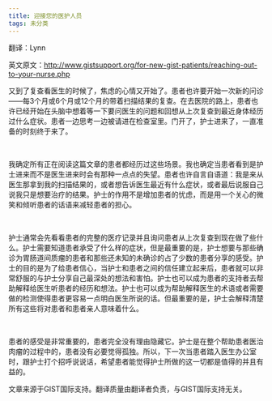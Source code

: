 ```yaml
---
title: 迎接您的医护人员
tags: 未分类
---
```


翻译：Lynn

英文原文：http://www.gistsupport.org/for-new-gist-patients/reaching-out-to-your-nurse.php

又到了复查看医生的时候了，焦虑的心情又开始了。患者也许要开始一次新的问诊——每3个月或6个月或12个月的带着扫描结果的复查。在去医院的路上，患者也许已经开始在头脑中想着等一下要问医生的问题和回想从上次复查到最近身体经历过什么症状。患者一边思考一边被请进在检查室里。门开了，护士进来了，一直准备的时刻终于来了。

&nbsp;

我确定所有正在阅读这篇文章的患者都经历过这些场景。我也确定当患者看到是护士进来而不是医生进来时会有那种一点点的失望。患者也许自言自语道：我是来从医生那拿到我的扫描结果的，或者想告诉医生最近有什么症状，或者最后说服自己说我只是想要治疗的结果。护士的作用不是增加患者的忧虑，而是用一个关心的微笑和倾听患者的话语来减轻患者的担心。

&nbsp;

护士通常会先看看患者的完整的医疗记录并且询问患者从上次复查到现在做了些什么。护士需要知道患者承受了什么样的症状，但是最重要的是，护士想要与那些确诊为胃肠道间质瘤的患者和那些还未知的未确诊的占了少数的患者分享的感受。护士的目的是为了给患者信心，当护士和患者之间的信任建立起来后，患者就可以非常舒服的与护士分享自己最深处的想法和害怕。护士也可以成为患者的支持者去帮助解释给医生听患者的经历和想法。护士也可以成为帮助解释医生的术语或者需要做的检测使得患者更容易一点明白医生所说的话。但最重要的是，护士会解释清楚所有这些将对患者和患者亲人意味着什么。

&nbsp;

患者的感受是非常重要的，患者完全没有理由隐藏它。护士是在整个帮助患者医治肉瘤的过程中的，患者没有必要觉得孤独。所以，下一次当患者踏入医生办公室时，跟护士打个招呼说说话，希望患者能觉得护士所做的这一切都是值得的并且有益的。

文章来源于GIST国际支持。翻译质量由翻译者负责，与GIST国际支持无关。

